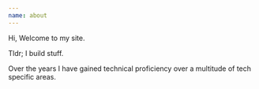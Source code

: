 ```yaml
---
name: about
---
```


Hi, Welcome to my site.

Tldr; I build stuff.

Over the years I have gained technical proficiency over a multitude of tech specific areas.
